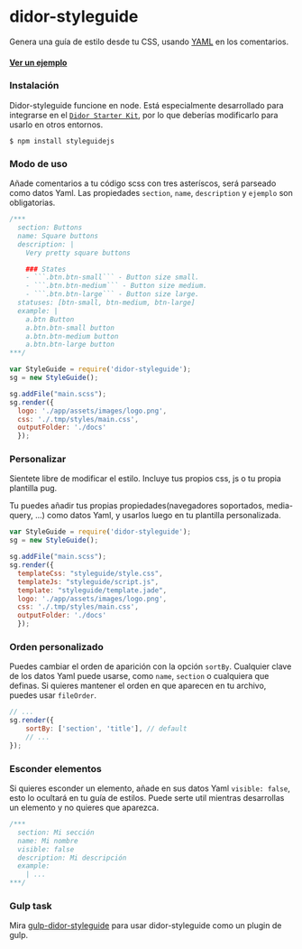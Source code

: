 # didor-styleguide

Genera una guía de estilo desde tu CSS, usando [YAML](http://en.wikipedia.org/wiki/YAML) en los comentarios.

#### [Ver un ejemplo](http://www.fvena.com/framework_didor/)


### Instalación
Didor-styleguide funcione en node. Está especialmente desarrollado para integrarse
en el [`Didor Starter Kit`](https://github.com/fvena/didor-starter-kit), por lo que deberías modificarlo para usarlo en otros
entornos.

```shell
$ npm install styleguidejs
```


### Modo de uso
Añade comentarios a tu código scss con tres asteríscos, será parseado como datos Yaml.
Las propiedades `section`, `name`, `description` y `ejemplo` son obligatorias.

````css
/***
  section: Buttons
  name: Square buttons
  description: |
    Very pretty square buttons

    ### States
    - ```.btn.btn-small``` - Button size small.
    - ```.btn.btn-medium``` - Button size medium.
    - ```.btn.btn-large``` - Button size large.
  statuses: [btn-small, btn-medium, btn-large]
  example: |
    a.btn Button
    a.btn.btn-small button
    a.btn.btn-medium button
    a.btn.btn-large button
***/
````


````js
var StyleGuide = require('didor-styleguide');
sg = new StyleGuide();

sg.addFile("main.scss");
sg.render({
  logo: './app/assets/images/logo.png',
  css: './.tmp/styles/main.css',
  outputFolder: './docs'
  });
````


### Personalizar
Sientete libre de modificar el estilo. Incluye tus propios css, js o tu propia
plantilla pug.

Tu puedes añadir tus propias propiedades(navegadores soportados, media-query, ...)
como datos Yaml, y usarlos luego en tu plantilla personalizada.

````js
var StyleGuide = require('didor-styleguide');
sg = new StyleGuide();

sg.addFile("main.scss");
sg.render({
  templateCss: "styleguide/style.css",
  templateJs: "styleguide/script.js",
  template: "styleguide/template.jade",
  logo: './app/assets/images/logo.png',
  css: './.tmp/styles/main.css',
  outputFolder: './docs'
  });
````

### Orden personalizado
Puedes cambiar el orden de aparición con la opción `sortBy`. Cualquier clave de
los datos Yaml puede usarse, como `name`, `section` o cualquiera que definas.
Si quieres mantener el orden en que aparecen en tu archivo, puedes usar `fileOrder`.

````js
// ...
sg.render({
    sortBy: ['section', 'title'], // default
    // ...
});
````


### Esconder elementos
Si quieres esconder un elemento, añade en sus datos Yaml `visible: false`, esto
lo ocultará en tu guía de estilos. Puede serte util mientras desarrollas un elemento
y no quieres que aparezca.

```css
/***
  section: Mi sección
  name: Mi nombre
  visible: false
  description: Mi descripción
  example:
    | ...
***/
```


### Gulp task
Mira [gulp-didor-styleguide](https://github.com/fvena/gulp-didor-styleguide) para
usar didor-styleguide como un plugin de gulp.
